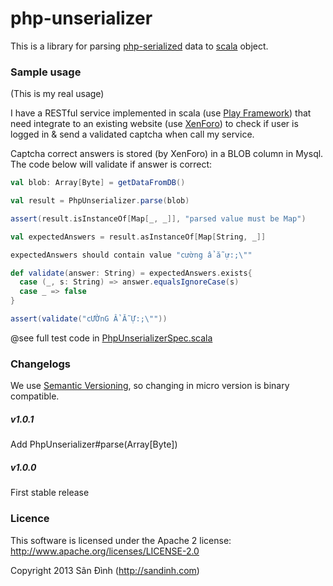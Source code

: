 php-unserializer
========================
This is a library for parsing [php-serialized](http://php.net/manual/en/function.serialize.php) data to [scala](http://scala-lang.org/) object.

### Sample usage
(This is my real usage)

I have a RESTful service implemented in scala (use [Play Framework](http://www.playframework.com/)) that need integrate to an existing website (use [XenForo](http://xenforo.com/)) to check if user is logged in & send a validated captcha when call my service.

Captcha correct answers is stored (by XenForo) in a BLOB column in Mysql.
The code below will validate if answer is correct:
```scala
val blob: Array[Byte] = getDataFromDB()

val result = PhpUnserializer.parse(blob)

assert(result.isInstanceOf[Map[_, _]], "parsed value must be Map")

val expectedAnswers = result.asInstanceOf[Map[String, _]]

expectedAnswers should contain value "cường ẩ ẵ ự:;\""

def validate(answer: String) = expectedAnswers.exists{
  case (_, s: String) => answer.equalsIgnoreCase(s)
  case _ => false
}

assert(validate("cƯỜnG Ẩ Ẵ Ự:;\""))
```
@see full test code in [PhpUnserializerSpec.scala](https://github.com/giabao/php-unserializer/blob/master/src/test/scala/com/sandinh/phpparser/PhpUnserializerSpec.scala)

### Changelogs
We use [Semantic Versioning](http://semver.org), so changing in micro version is binary compatible.

##### v1.0.1
Add PhpUnserializer#parse(Array[Byte])

##### v1.0.0
First stable release

### Licence
This software is licensed under the Apache 2 license:
http://www.apache.org/licenses/LICENSE-2.0

Copyright 2013 Sân Đình (http://sandinh.com)
